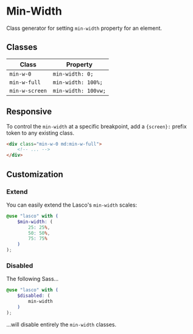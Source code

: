# Min-Width

Class generator for setting `min-width` property for an element.

## Classes

| Class          | Property            |
|----------------|---------------------|
| `min-w-0`      | `min-width: 0;`     |
| `min-w-full`   | `min-width: 100%;`  |
| `min-w-screen` | `min-width: 100vw;` |

## Responsive

To control the `min-width` at a specific breakpoint, add a `{screen}:` prefix token to any existing class.

```html
<div class="min-w-0 md:min-w-full">
    <!-- ... -->
</div>
```

## Customization

### Extend

You can easily extend the Lasco's `min-width` scales:

```scss
@use "lasco" with (
    $min-width: (
        25: 25%,
        50: 50%,
        75: 75%
    )
);
```

### Disabled

The following Sass...

```scss
@use "lasco" with (
    $disabled: (
        min-width
    )
);
```

...will disable entirely the `min-width` classes.
